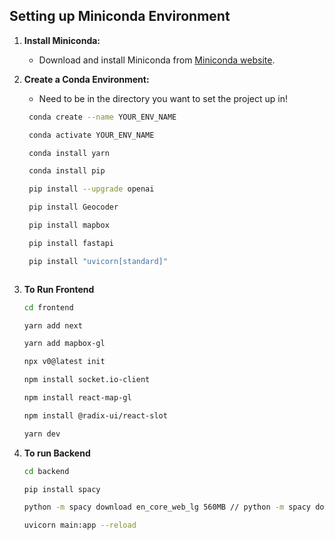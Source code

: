

## Setting up Miniconda Environment

1. **Install Miniconda:**
   - Download and install Miniconda from [Miniconda website](https://docs.conda.io/en/latest/miniconda.html).

2. **Create a Conda Environment:**
   - Need to be in the directory you want to set the project up in!

   ```bash
    conda create --name YOUR_ENV_NAME

    conda activate YOUR_ENV_NAME

    conda install yarn

    conda install pip

    pip install --upgrade openai

    pip install Geocoder

    pip install mapbox

    pip install fastapi

    pip install "uvicorn[standard]"



3. **To Run Frontend**
   ```bash
   cd frontend

   yarn add next

   yarn add mapbox-gl

   npx v0@latest init 

   npm install socket.io-client

   npm install react-map-gl

   npm install @radix-ui/react-slot

   yarn dev

5. **To run Backend**
   ```bash
   cd backend

   pip install spacy

   python -m spacy download en_core_web_lg 560MB // python -m spacy download en_core_web_sm 12MB

   uvicorn main:app --reload
